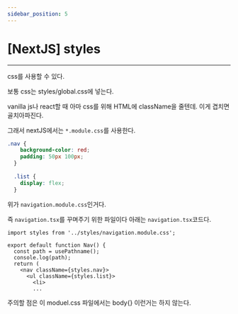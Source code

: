 ```yaml
---
sidebar_position: 5
---
```


# [NextJS] styles
---

css를 사용할 수 있다.

보통 css는 styles/global.css에 넣는다.

vanilla js나 react할 때 아마 css를 위해 HTML에 className을 줄텐데. 이게 겹치면 골치아파진다.

그래서 nextJS에서는 `*.module.css`를 사용한다.

```css
.nav {
    background-color: red;
    padding: 50px 100px;
  }
  
  .list {
    display: flex;
  }
```

위가 `navigation.module.css`인거다.

즉 `navigation.tsx`를 꾸며주기 위한 파일이다
아래는 `navigation.tsx`코드다.

```tsx
import styles from '../styles/navigation.module.css';

export default function Nav() {
  const path = usePathname();
  console.log(path);
  return (
    <nav className={styles.nav}>
      <ul className={styles.list}>
        <li>
        ...
```


주의할 점은 이 moduel.css 파일에서는 body{} 이런거는 하지 않는다.